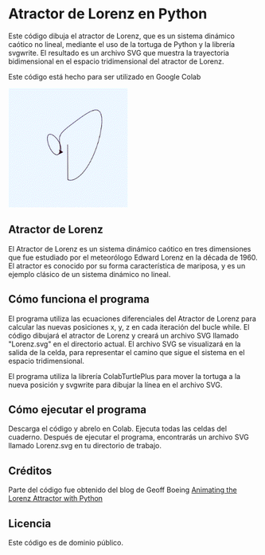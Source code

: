 # Atractor de Lorenz en Python

Este código dibuja el atractor de Lorenz, que es un sistema dinámico caótico no lineal, mediante el uso de la tortuga de Python y la librería svgwrite. El resultado es un archivo SVG que muestra la trayectoria bidimensional en el espacio tridimensional del atractor de Lorenz.

Este código está hecho para ser utilizado en Google Colab

![alt text](https://github.com/Jeidsgn/Dibujos_matematicos/blob/main/Lorenz/files/Animacion_Lorenz.gif)

## Atractor de Lorenz
El Atractor de Lorenz es un sistema dinámico caótico en tres dimensiones que fue estudiado por el meteorólogo Edward Lorenz en la década de 1960. El atractor es conocido por su forma característica de mariposa, y es un ejemplo clásico de un sistema dinámico no lineal.

## Cómo funciona el programa
El programa utiliza las ecuaciones diferenciales del Atractor de Lorenz para calcular las nuevas posiciones x, y, z en cada iteración del bucle while. 
El código dibujará el atractor de Lorenz y creará un archivo SVG llamado "Lorenz.svg" en el directorio actual.
El archivo SVG se visualizará en la salida de la celda, para representar el camino que sigue el sistema en el espacio tridimensional.

El programa utiliza la librería ColabTurtlePlus para mover la tortuga a la nueva posición y svgwrite para dibujar la línea en el archivo SVG.

## Cómo ejecutar el programa
Descarga el código y abrelo en Colab.
Ejecuta todas las celdas del cuaderno.
Después de ejecutar el programa, encontrarás un archivo SVG llamado Lorenz.svg en tu directorio de trabajo.

## Créditos
Parte del código fue obtenido del blog de Geoff Boeing [Animating the Lorenz Attractor with Python](https://pages.github.com/)

## Licencia
Este código es de dominio público.
